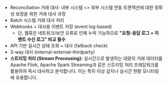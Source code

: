 
- Reconciliation 거래 대사: 내부 시스템 <> 외부 시스템 연동 트랜잭션에 대한 정확성 보장을 위한 거래 대사 과정
- Batch 시스템 거래 대사 처리
- Webhooks + 대사용 이벤트 저장 (event log-based)
	- 단, 웹훅은 네트워크/보안 오류로 인해 누락 가능하므로 **"요청-응답 로그 + 이벤트 수신 로그" 비교 필수**
- API 기반 실시간 상태 조회 + 대사 (fallback check)
- 3-way 대사 (internal-external-thirdparty)
- **스트리밍 처리 (Stream Processing):** 실시간으로 발생하는 대량의 거래 데이터를 Apache Flink, Apache Spark Streaming과 같은 스트리밍 처리 프레임워크를 활용하여 즉시 대사하고 분석합니다. 이는 특히 이상 감지나 실시간 현황 모니터링에 유용합니다.